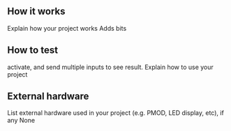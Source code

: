 <!---

This file is used to generate your project datasheet. Please fill in the information below and delete any unused
sections.

You can also include images in this folder and reference them in the markdown. Each image must be less than
512 kb in size, and the combined size of all images must be less than 1 MB.
-->

## How it works

Explain how your project works
Adds bits
## How to test
activate, and send multiple inputs to see result.
Explain how to use your project

## External hardware

List external hardware used in your project (e.g. PMOD, LED display, etc), if any
None
